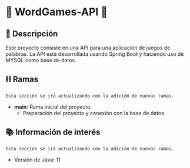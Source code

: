 # 🔡 WordGames-API 🔡

## 📝 Descripción

Este proyecto consiste en una API para una aplicación de juegos de palabras.
La API está desarrollada usando Spring Boot y haciendo uso de MYSQL como base de datos.

## ⛓ Ramas

``Esta sección se irá actualizando con la adición de nuevas ramas.``

- **main**: Rama inicial del proyecto.
    - Preparación del proyecto y conexión con la base de datos.

## 📚 Información de interés

``Esta sección se irá actualizando con la adición de nuevas ramas.``

- Versión de Java: 11
